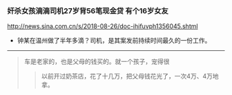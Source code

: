 ### 奸杀女孩滴滴司机27岁背56笔现金贷 有个16岁女友
http://news.sina.com.cn/s/2018-08-26/doc-ihifuvph1356045.shtml
- 钟某在温州做了半年多滴？司机，是其案发前持续时间最久的一份工作。
---
>车是老家的，也是父母的钱买的。就一个孩子，宠得很
>>以前开过奶茶店，花了十几万，把父母钱花光了，一次4万、4万地拿。